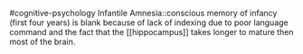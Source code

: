 #cognitive-psychology 
Infantile Amnesia::conscious memory of infancy (first four years) is blank because of lack of indexing due to poor language command and the fact that the [[hippocampus]] takes longer to mature then most of the brain.